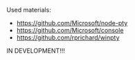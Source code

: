 Used materials:
- https://github.com/Microsoft/node-pty
- https://github.com/Microsoft/console
- https://github.com/rprichard/winpty

IN DEVELOPMENT!!!